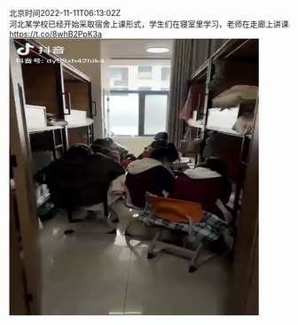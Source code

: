 北京时间2022-11-11T06:13:02Z<br>河北某学校已经开始采取宿舍上课形式，学生们在寝室里学习，老师在走廊上讲课 https://t.co/8whB2PpK3a<br><img src='/temp/video/2022/o-Month-11/o-Day-11/whyyoutouzhele/1590829916328984576_0.jpg' width='450' height='500'><br><br>